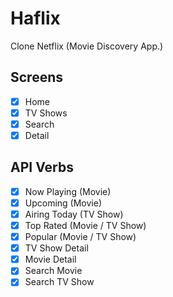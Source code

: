 # Haflix

Clone Netflix (Movie Discovery App.)

## Screens

- [x] Home
- [x] TV Shows
- [x] Search
- [x] Detail

## API Verbs

- [x] Now Playing (Movie)
- [x] Upcoming (Movie)
- [x] Airing Today (TV Show)
- [x] Top Rated (Movie / TV Show)
- [x] Popular (Movie / TV Show) 
- [x] TV Show Detail
- [x] Movie Detail
- [x] Search Movie
- [x] Search TV Show
